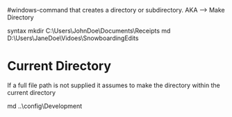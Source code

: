 #windows-command that creates a directory or subdirectory.
AKA --> Make Directory

syntax
	mkdir C:\Users\JohnDoe\Documents\Receipts
	md D:\Users\JaneDoe\Vidoes\SnowboardingEdits
# Current Directory
If a full file path is not supplied it assumes to make the directory within the current directory

md ..\config\Development

